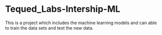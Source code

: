 # Tequed_Labs-Intership-ML

This is a project which includes the machine learning models and can able to train the data sets and test the new data.

